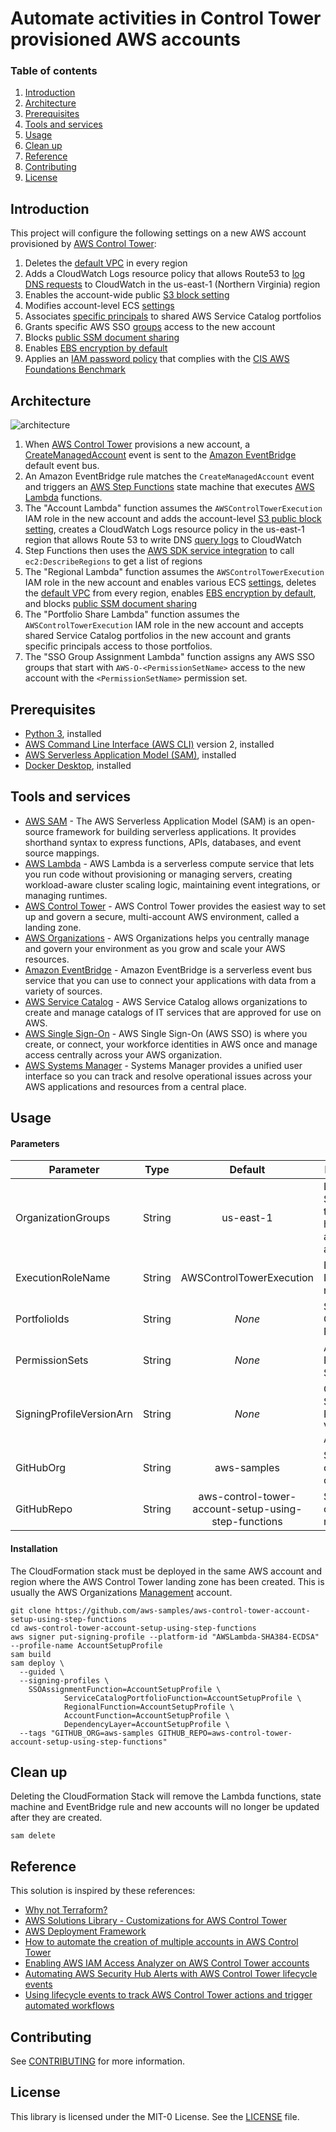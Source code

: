 # Automate activities in Control Tower provisioned AWS accounts

### Table of contents

1. [Introduction](#introduction)
2. [Architecture](#architecture)
3. [Prerequisites](#prerequisites)
4. [Tools and services](#tools-and-services)
5. [Usage](#usage)
6. [Clean up](#clean-up)
7. [Reference](#reference)
8. [Contributing](#contributing)
9. [License](#license)

## Introduction

This project will configure the following settings on a new AWS account provisioned by [AWS Control Tower](https://aws.amazon.com/controltower/):

1. Deletes the [default VPC](https://docs.aws.amazon.com/vpc/latest/userguide/default-vpc.html) in every region
2. Adds a CloudWatch Logs resource policy that allows Route53 to [log DNS requests](https://docs.aws.amazon.com/Route53/latest/DeveloperGuide/query-logs.html) to CloudWatch in the us-east-1 (Northern Virginia) region
3. Enables the account-wide public [S3 block setting](https://docs.aws.amazon.com/AmazonS3/latest/userguide/configuring-block-public-access-account.html)
4. Modifies account-level ECS [settings](https://docs.aws.amazon.com/AmazonECS/latest/developerguide/ecs-account-settings.html)
5. Associates [specific principals](https://docs.aws.amazon.com/servicecatalog/latest/adminguide/catalogs_portfolios_users.html) to shared AWS Service Catalog portfolios
6. Grants specific AWS SSO [groups](https://docs.aws.amazon.com/singlesignon/latest/userguide/users-groups-provisioning.html) access to the new account
7. Blocks [public SSM document sharing](https://docs.aws.amazon.com/systems-manager/latest/userguide/ssm-share-block.html)
8. Enables [EBS encryption by default](https://docs.aws.amazon.com/AWSEC2/latest/UserGuide/EBSEncryption.html#encryption-by-default)
9. Applies an [IAM password policy](https://docs.aws.amazon.com/IAM/latest/UserGuide/id_credentials_passwords_account-policy.html) that complies with the [CIS AWS Foundations Benchmark](https://docs.aws.amazon.com/securityhub/latest/userguide/securityhub-cis-controls.html)

## Architecture

![architecture](doc/architecture.png)

1. When [AWS Control Tower](https://aws.amazon.com/controltower/) provisions a new account, a [CreateManagedAccount](https://docs.aws.amazon.com/controltower/latest/userguide/lifecycle-events.html#create-managed-account) event is sent to the [Amazon EventBridge](https://aws.amazon.com/eventbridge/) default event bus.
2. An Amazon EventBridge rule matches the `CreateManagedAccount` event and triggers an [AWS Step Functions](https://aws.amazon.com/step-functions/) state machine that executes [AWS Lambda](https://aws.amazon.com/lambda/) functions.
3. The "Account Lambda" function assumes the `AWSControlTowerExecution` IAM role in the new account and adds the account-level [S3 public block setting](https://docs.aws.amazon.com/AmazonS3/latest/userguide/configuring-block-public-access-account.html), creates a CloudWatch Logs resource policy in the us-east-1 region that allows Route 53 to write DNS [query logs](https://docs.aws.amazon.com/Route53/latest/DeveloperGuide/query-logs.html#query-logs-configuring) to CloudWatch
4. Step Functions then uses the [AWS SDK service integration](https://docs.aws.amazon.com/step-functions/latest/dg/supported-services-awssdk.html) to call `ec2:DescribeRegions` to get a list of regions
5. The "Regional Lambda" function assumes the `AWSControlTowerExecution` IAM role in the new account and enables various ECS [settings](https://docs.aws.amazon.com/AmazonECS/latest/developerguide/ecs-account-settings.html), deletes the [default VPC](https://docs.aws.amazon.com/vpc/latest/userguide/default-vpc.html) from every region, enables [EBS encryption by default](https://docs.aws.amazon.com/AWSEC2/latest/UserGuide/EBSEncryption.html#encryption-by-default), and blocks [public SSM document sharing](https://docs.aws.amazon.com/systems-manager/latest/userguide/ssm-share-block.html)
6. The "Portfolio Share Lambda" function assumes the `AWSControlTowerExecution` IAM role in the new account and accepts shared Service Catalog portfolios in the new account and grants specific principals access to those portfolios.
7. The "SSO Group Assignment Lambda" function assigns any AWS SSO groups that start with `AWS-O-<PermissionSetName>` access to the new account with the `<PermissionSetName>` permission set.

## Prerequisites

- [Python 3](https://www.python.org/downloads/), installed
- [AWS Command Line Interface (AWS CLI)](https://docs.aws.amazon.com/cli/latest/userguide/install-cliv2.html) version 2, installed
- [AWS Serverless Application Model (SAM)](https://docs.aws.amazon.com/serverless-application-model/latest/developerguide/serverless-getting-started.html), installed
- [Docker Desktop](https://www.docker.com/products/docker-desktop), installed

## Tools and services

- [AWS SAM](https://aws.amazon.com/serverless/sam/) - The AWS Serverless Application Model (SAM) is an open-source framework for building serverless applications. It provides shorthand syntax to express functions, APIs, databases, and event source mappings.
- [AWS Lambda](https://aws.amazon.com/lambda/) - AWS Lambda is a serverless compute service that lets you run code without provisioning or managing servers, creating workload-aware cluster scaling logic, maintaining event integrations, or managing runtimes.
- [AWS Control Tower](https://aws.amazon.com/controltower/) - AWS Control Tower provides the easiest way to set up and govern a secure, multi-account AWS environment, called a landing zone.
- [AWS Organizations](https://aws.amazon.com/organizations/) - AWS Organizations helps you centrally manage and govern your environment as you grow and scale your AWS resources.
- [Amazon EventBridge](https://aws.amazon.com/eventbridge/) - Amazon EventBridge is a serverless event bus service that you can use to connect your applications with data from a variety of sources.
- [AWS Service Catalog](https://aws.amazon.com/servicecatalog/) - AWS Service Catalog allows organizations to create and manage catalogs of IT services that are approved for use on AWS.
- [AWS Single Sign-On](https://aws.amazon.com/single-sign-on/) - AWS Single Sign-On (AWS SSO) is where you create, or connect, your workforce identities in AWS once and manage access centrally across your AWS organization.
- [AWS Systems Manager](https://aws.amazon.com/systems-manager/) - Systems Manager provides a unified user interface so you can track and resolve operational issues across your AWS applications and resources from a central place.

## Usage

#### Parameters

| Parameter                |  Type  |                       Default                        | Description                                                    |
| ------------------------ | :----: | :--------------------------------------------------: | -------------------------------------------------------------- |
| OrganizationGroups       | String |                      us-east-1                       | List of AWS SSO groups that should have access to all accounts |
| ExecutionRoleName        | String |               AWSControlTowerExecution               | Execution IAM role name                                        |
| PortfolioIds             | String |                        _None_                        | Service Catalog Portfolio IDs                                  |
| PermissionSets           | String |                        _None_                        | AWS SSO Permission Set names                                   |
| SigningProfileVersionArn | String |                        _None_                        | Code Signing Profile Version ARN                               |
| GitHubOrg                | String |                     aws-samples                      | Source code organization                                       |
| GitHubRepo               | String | aws-control-tower-account-setup-using-step-functions | Source code repository                                         |

#### Installation

The CloudFormation stack must be deployed in the same AWS account and region where the AWS Control Tower landing zone has been created. This is usually the AWS Organizations [Management](https://docs.aws.amazon.com/organizations/latest/userguide/orgs_getting-started_concepts.html#account) account.

```
git clone https://github.com/aws-samples/aws-control-tower-account-setup-using-step-functions
cd aws-control-tower-account-setup-using-step-functions
aws signer put-signing-profile --platform-id "AWSLambda-SHA384-ECDSA" --profile-name AccountSetupProfile
sam build
sam deploy \
  --guided \
  --signing-profiles \
    SSOAssignmentFunction=AccountSetupProfile \
			ServiceCatalogPortfolioFunction=AccountSetupProfile \
			RegionalFunction=AccountSetupProfile \
			AccountFunction=AccountSetupProfile \
			DependencyLayer=AccountSetupProfile \
  --tags "GITHUB_ORG=aws-samples GITHUB_REPO=aws-control-tower-account-setup-using-step-functions"
```

## Clean up

Deleting the CloudFormation Stack will remove the Lambda functions, state machine and EventBridge rule and new accounts will no longer be updated after they are created.

```
sam delete
```

## Reference

This solution is inspired by these references:

- [Why not Terraform?](https://www.linkedin.com/pulse/why-terraform-justin-plock/)
- [AWS Solutions Library - Customizations for AWS Control Tower](https://aws.amazon.com/solutions/implementations/customizations-for-aws-control-tower/)
- [AWS Deployment Framework](https://github.com/awslabs/aws-deployment-framework)
- [How to automate the creation of multiple accounts in AWS Control Tower](https://aws.amazon.com/blogs/mt/how-to-automate-the-creation-of-multiple-accounts-in-aws-control-tower/)
- [Enabling AWS IAM Access Analyzer on AWS Control Tower accounts](https://aws.amazon.com/blogs/mt/enabling-aws-identity-and-access-analyzer-on-aws-control-tower-accounts/)
- [Automating AWS Security Hub Alerts with AWS Control Tower lifecycle events](https://aws.amazon.com/blogs/mt/automating-aws-security-hub-alerts-with-aws-control-tower-lifecycle-events/)
- [Using lifecycle events to track AWS Control Tower actions and trigger automated workflows](https://aws.amazon.com/blogs/mt/using-lifecycle-events-to-track-aws-control-tower-actions-and-trigger-automated-workflows/)

## Contributing

See [CONTRIBUTING](CONTRIBUTING.md#security-issue-notifications) for more information.

## License

This library is licensed under the MIT-0 License. See the [LICENSE](LICENSE) file.
